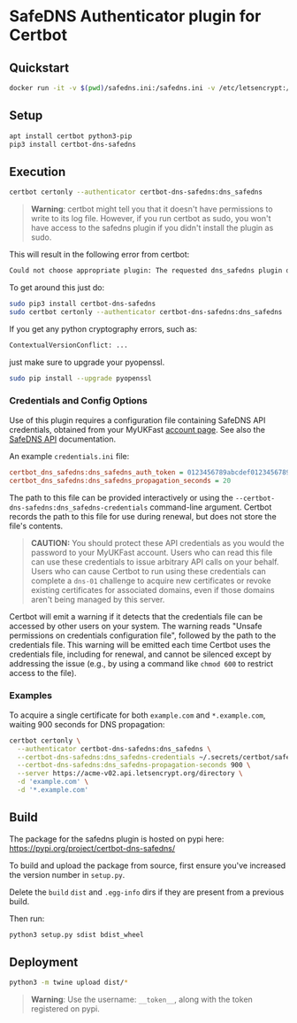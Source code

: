 # SafeDNS Authenticator plugin for Certbot

## Quickstart
```bash
docker run -it -v $(pwd)/safedns.ini:/safedns.ini -v /etc/letsencrypt:/etc/letsencrypt -v /var/lib/letsencrypt:/var/lib/letsencrypt ukfast/certbot-dns-safedns:latest 
```

## Setup

```bash
apt install certbot python3-pip
pip3 install certbot-dns-safedns
```

## Execution

```bash
certbot certonly --authenticator certbot-dns-safedns:dns_safedns
```

> **Warning**: certbot might tell you that it doesn't have permissions to write to its log file. However, if you run certbot as sudo, you won't have access to the safedns plugin if you didn't install the plugin as sudo.

This will result in the following error from certbot:

```bash
Could not choose appropriate plugin: The requested dns_safedns plugin does not appear to be installed
```

To get around this just do:

```bash
sudo pip3 install certbot-dns-safedns
sudo certbot certonly --authenticator certbot-dns-safedns:dns_safedns
```

If you get any python cryptography errors, such as:

```bash
ContextualVersionConflict: ...
```

just make sure to upgrade your pyopenssl.

```bash
sudo pip install --upgrade pyopenssl
```

### Credentials and Config Options

Use of this plugin requires a configuration file containing SafeDNS API credentials, obtained from your MyUKFast [account page](https://my.ukfast.co.uk/applications/index.php). See also the [SafeDNS API](https://developers.ukfast.io/documentation/safedns) documentation.

An example ``credentials.ini`` file:

```ini
certbot_dns_safedns:dns_safedns_auth_token = 0123456789abcdef0123456789abcdef01234567
certbot_dns_safedns:dns_safedns_propagation_seconds = 20
```

The path to this file can be provided interactively or using the `--certbot-dns-safedns:dns_safedns-credentials` command-line argument. Certbot records the path to this file for use during renewal, but does not store the file's contents.

> **CAUTION:** You should protect these API credentials as you would the password to your MyUKFast account. Users who can read this file can use these credentials to issue arbitrary API calls on your behalf. Users who can cause Certbot to run using these credentials can complete a ``dns-01`` challenge to acquire new certificates or revoke existing certificates for associated domains, even if those domains aren't being managed by this server.

Certbot will emit a warning if it detects that the credentials file can be accessed by other users on your system. The warning reads "Unsafe permissions on credentials configuration file", followed by the path to the credentials file. This warning will be emitted each time Certbot uses the credentials file, including for renewal, and cannot be silenced except by addressing the issue (e.g., by using a command like `chmod 600` to restrict access to the file).

### Examples

To acquire a single certificate for both `example.com` and `*.example.com`, waiting 900 seconds for DNS propagation:

```bash
certbot certonly \
  --authenticator certbot-dns-safedns:dns_safedns \
  --certbot-dns-safedns:dns_safedns-credentials ~/.secrets/certbot/safedns.ini \
  --certbot-dns-safedns:dns_safedns-propagation-seconds 900 \
  --server https://acme-v02.api.letsencrypt.org/directory \
  -d 'example.com' \
  -d '*.example.com'
```

## Build

The package for the safedns plugin is hosted on pypi here: <https://pypi.org/project/certbot-dns-safedns/>

To build and upload the package from source, first ensure you've increased the version number in ```setup.py```.

Delete the ```build``` ```dist``` and ```.egg-info``` dirs if they are present from a previous build.

Then run:

```bash
python3 setup.py sdist bdist_wheel
```

## Deployment

```bash
python3 -m twine upload dist/*
```

> **Warning**: Use the username: `__token__`, along with the token registered on pypi.
